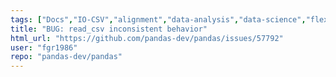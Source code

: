 ```yaml
---
tags: ["Docs","IO-CSV","alignment","data-analysis","data-science","flexible","pandas","python"]
title: "BUG: read_csv inconsistent behavior"
html_url: "https://github.com/pandas-dev/pandas/issues/57792"
user: "fgr1986"
repo: "pandas-dev/pandas"
---
```


